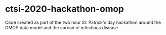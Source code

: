 # ctsi-2020-hackathon-omop
Code created as part of the two hour St. Patrick's day hackathon around the OMOP data model and the spread of infectious disease

